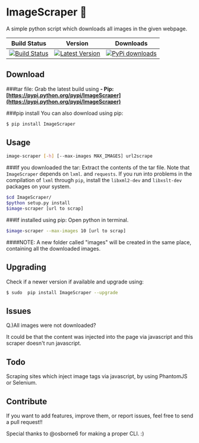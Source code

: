 ImageScraper :page_with_curl:
============
A simple python script which downloads all images in the given webpage.

| Build Status | Version | Downloads |
| ------------ | ------- | ------------------- |
| [![Build Status](https://travis-ci.org/sananth12/ImageScraper.svg?branch=master)](https://travis-ci.org/sananth12/ImageScraper) |  [![Latest Version](https://pypip.in/v/ImageScraper/badge.png)](https://pypi.python.org/pypi/ImageScraper/) | [![PyPi downloads](http://img.shields.io/badge/downloads-6334%20total-blue.svg)](https://pypi.python.org/pypi/ImageScraper) |


Download
--------
###tar file:
Grab the latest build using **- Pip: [https://pypi.python.org/pypi/ImageScraper](https://pypi.python.org/pypi/ImageScraper)** 

###pip install
You can also download using pip:
```sh
$ pip install ImageScraper
```
 
Usage
-----
```sh
image-scraper [-h] [--max-images MAX_IMAGES] url2scrape
```

###If you downloaded the tar:
Extract the contents of the tar file.
Note that ``ImageScraper`` depends on ``lxml``. and ``requests``. 
If you run into problems in the compilation of ``lxml`` through ``pip``, install the ``libxml2-dev`` and ``libxslt-dev`` packages on your system.


```sh
$cd ImageScraper/
$python setup.py install
$image-scraper [url to scrap]

```

###If installed using pip:
Open python in terminal.

```sh
$image-scraper --max-images 10 [url to scrap]

```


####NOTE:
A new folder called "images" will be created in the same place, containing all the downloaded images.


Upgrading
---------

Check if a newer version if available  and upgrade using:

```sh
$ sudo  pip install ImageScraper --upgrade
```

Issues
------

Q.)All images were not downloaded?

It could be that the content was injected into the page via javascript and this scraper doesn't run javascript. 
 

Todo
----
Scraping sites which inject image tags via javascript, by using PhantomJS or Selenium.


Contribute
----------
If you want to add features, improve them, or report issues, feel free to send a pull request!!

Special thanks to @osborne6 for making a proper CLI.  :)